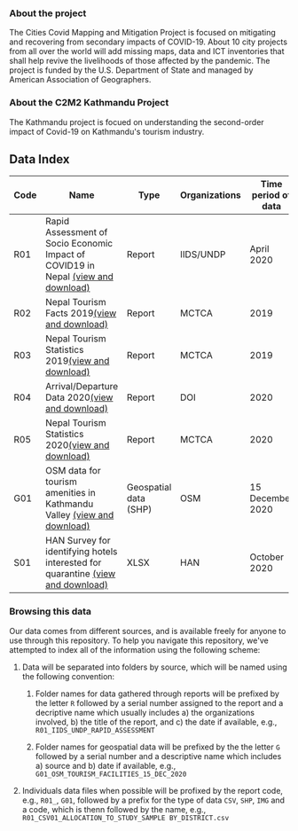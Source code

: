 
### About the project

The Cities Covid Mapping and Mitigation Project is  focused on mitigating and recovering from secondary impacts of COVID-19. About 10 city projects from all over the world will add missing maps, data and ICT inventories that shall help revive the livelihoods of those affected by the pandemic. The project is funded by the U.S. Department of State and managed by American Association of Geographers.

### About the C2M2 Kathmandu Project

The Kathmandu project is focued on understanding the second-order impact of Covid-19 on Kathmandu's tourism industry.

## Data Index

| Code | Name                                                                                                                                                                                                  | Type                  | Organizations | Time period of data | Notes                                                                                                      |
|------|-------------------------------------------------------------------------------------------------------------------------------------------------------------------------------------------------------|-----------------------|---------------|---------------------|------------------------------------------------------------------------------------------------------------|
| R01  | Rapid Assessment of Socio Economic Impact of COVID19 in Nepal [(view and download)](https://github.com/c2m2-asia/kathmandu-hub-data/tree/main/reports/R01_IIDS_UNDP_RAPID_ASSESSMENT_APR_2020/tables) | Report                | IIDS/UNDP     | April 2020          |                                                                                                            |
| R02  | Nepal Tourism Facts 2019[(view and download)](https://github.com/c2m2-asia/kathmandu-hub-data/tree/main/reports/R02_MCTCA_NEPAL_TOURISM_FACTS_2019/tables)                                            | Report                | MCTCA         | 2019                |                                                                                                            |
| R03  | Nepal Tourism Statistics 2019[(view and download)](https://github.com/c2m2-asia/kathmandu-hub-data/tree/main/reports/R03_MCTCA_NEPAL_TOURISM_STATISTICS_2019/tables)                                  | Report                | MCTCA         | 2019                |                                                                                                            |
| R04  | Arrival/Departure Data 2020[(view and download)](https://github.com/c2m2-asia/kathmandu-hub-data/tree/main/reports/R04_DOI_ARRIVAL_DEPARTURE_2020/tables)                                             | Report                | DOI           | 2020                |                                                                                                            |
| R05  | Nepal Tourism Statistics 2020[(view and download)](https://github.com/c2m2-asia/kathmandu-data/tree/main/reports/R05_MCTCA_NEPAL_TOURISM_STATISTICS_2020)                                             | Report                | MCTCA           | 2020                |                                                                                                            |
| G01  | OSM data for tourism amenities in Kathmandu Valley [(view and download)](https://github.com/c2m2-asia/kathmandu-hub-data/tree/main/shapefiles/G01_OSM_TOURISM_FACILITIES_15_DEC_2020)                 | Geospatial data (SHP) | OSM           | 15 December 2020    | Generated interactive maps for [hotels](http://bit.ly/2JXPdYk) and [tour operators](http://bit.ly/2Lnzxhf) |
| S01  | HAN Survey for identifying hotels interested for quarantine [(view and download)](https://github.com/c2m2-asia/kathmandu-hub-data/tree/main/surveys/S01_HAN_QUARANTINE_INTERESTED_HOTELS)             | XLSX                  | HAN           | October 2020        | [View map](https://bit.ly/2MtcX7y)                                                                         |

### Browsing this data

Our data comes from different sources, and is available freely for anyone to use through this repository. To help you navigate this repository, we've attempted to index all of the information using the following scheme:

1. Data will be separated into folders by source, which will be named using the following convention:

    1. Folder names for data gathered through reports will be prefixed by the letter `R` followed by a serial number assigned to the report and a decriptive name which usually includes a) the organizations involved, b) the title of the report, and c) the date if available, e.g., `R01_IIDS_UNDP_RAPID_ASSESSMENT`

    2. Folder names for geospatial data will be prefixed by the the letter `G` followed by a serial number and a descriptive name which includes a) source and b) date if available, e.g., `G01_OSM_TOURISM_FACILITIES_15_DEC_2020`

2. Individuals data files when possible will be profixed by the report code, e.g., `R01_`, `G01`, followed by a prefix for the type of data `CSV`, `SHP`, `IMG` and a code, which is thenn followed by the name, e.g., `R01_CSV01_ALLOCATION_TO_STUDY_SAMPLE BY_DISTRICT.csv`

